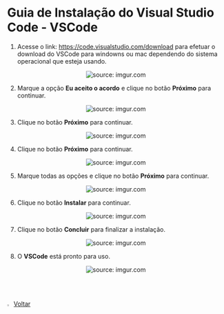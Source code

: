 <h1>Guia de Instalação do Visual Studio Code - VSCode</h1>

1. Acesse o link: https://code.visualstudio.com/download para efetuar o download do VSCode para windowns ou mac dependendo do sistema operacional que esteja usando.
<div align="center"><img src="https://i.imgur.com/wr6dgnD.png" title="source: imgur.com" /></div>

2. Marque a opção **Eu aceito o acordo** e clique no botão **Próximo** para continuar.
<div align="center"><img  src="https://i.imgur.com/iq1CAdC.png" title="source: imgur.com" /></div>

3. Clique no botão **Próximo** para continuar.
<div align="center"><img   src="https://i.imgur.com/SkGW7N4.png" title="source: imgur.com" /></div>

4. Clique no botão **Próximo** para continuar.
<div align="center"><img   src="https://i.imgur.com/Qd4xtU4.png" title="source: imgur.com" /></div>

5. Marque todas as opções e clique no botão **Próximo** para continuar.
<div align="center"><img  src="https://i.imgur.com/nbmFMEE.png" title="source: imgur.com" /></div>

6. Clique no botão **Instalar** para continuar.
<div align="center"><img  src="https://i.imgur.com/HubMQNa.png" title="source: imgur.com" /></a></div>

7. Clique no botão **Concluir** para finalizar a instalação.
<div align="center"><img  src="https://i.imgur.com/EF64NeW.png" title="source: imgur.com" /></div>

8. O **VSCode** está pronto para uso.
<div align="center"><img  src="https://i.imgur.com/f3pwxmP.png" title="source: imgur.com" /></div>

<br /><br />

<div align="left"><a href="guia-desenvolvimento-web/README.md"><img src="https://i.imgur.com/XMgF3gl.png" title="source: imgur.com" width="3%"/>Voltar</a></div>
